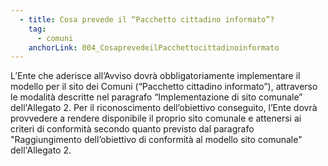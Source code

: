 ```yaml
---
  - title: Cosa prevede il “Pacchetto cittadino informato”?
    tag:
      - comuni
    anchorLink: 004_CosaprevedeilPacchettocittadinoinformato
---
```


L’Ente che aderisce all’Avviso dovrà obbligatoriamente implementare il modello per il sito dei Comuni (“Pacchetto cittadino informato”), attraverso le modalità descritte nel paragrafo “Implementazione di sito comunale” dell'Allegato 2. Per il riconoscimento dell’obiettivo conseguito, l’Ente dovrà provvedere a rendere disponibile il proprio sito comunale e attenersi ai criteri di conformità secondo quanto previsto dal paragrafo "Raggiungimento dell’obiettivo di conformità al modello sito comunale" dell'Allegato 2.